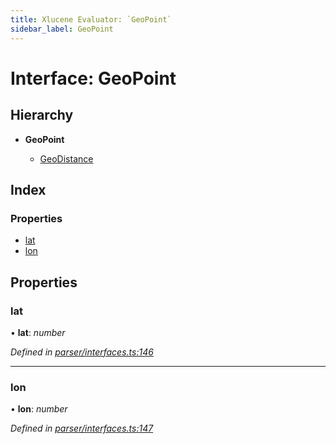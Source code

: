 ```yaml
---
title: Xlucene Evaluator: `GeoPoint`
sidebar_label: GeoPoint
---
```


# Interface: GeoPoint

## Hierarchy

* **GeoPoint**

  * [GeoDistance](geodistance.md)

## Index

### Properties

* [lat](geopoint.md#lat)
* [lon](geopoint.md#lon)

## Properties

###  lat

• **lat**: *number*

*Defined in [parser/interfaces.ts:146](https://github.com/terascope/teraslice/blob/0ae31df4/packages/xlucene-evaluator/src/parser/interfaces.ts#L146)*

___

###  lon

• **lon**: *number*

*Defined in [parser/interfaces.ts:147](https://github.com/terascope/teraslice/blob/0ae31df4/packages/xlucene-evaluator/src/parser/interfaces.ts#L147)*
